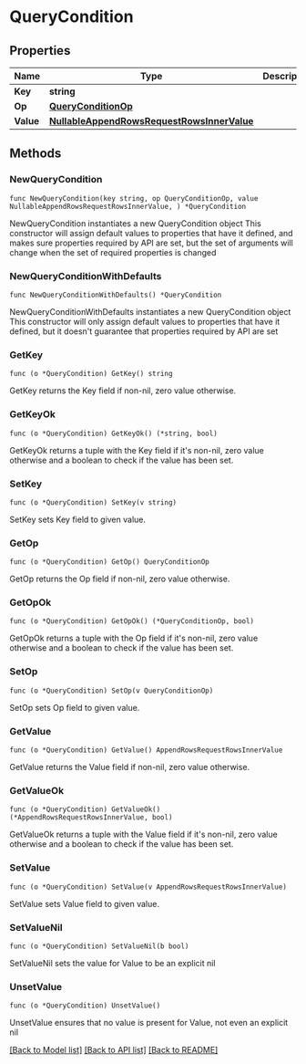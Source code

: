 # QueryCondition

## Properties

Name | Type | Description | Notes
------------ | ------------- | ------------- | -------------
**Key** | **string** |  | 
**Op** | [**QueryConditionOp**](QueryConditionOp.md) |  | 
**Value** | [**NullableAppendRowsRequestRowsInnerValue**](AppendRowsRequestRowsInnerValue.md) |  | 

## Methods

### NewQueryCondition

`func NewQueryCondition(key string, op QueryConditionOp, value NullableAppendRowsRequestRowsInnerValue, ) *QueryCondition`

NewQueryCondition instantiates a new QueryCondition object
This constructor will assign default values to properties that have it defined,
and makes sure properties required by API are set, but the set of arguments
will change when the set of required properties is changed

### NewQueryConditionWithDefaults

`func NewQueryConditionWithDefaults() *QueryCondition`

NewQueryConditionWithDefaults instantiates a new QueryCondition object
This constructor will only assign default values to properties that have it defined,
but it doesn't guarantee that properties required by API are set

### GetKey

`func (o *QueryCondition) GetKey() string`

GetKey returns the Key field if non-nil, zero value otherwise.

### GetKeyOk

`func (o *QueryCondition) GetKeyOk() (*string, bool)`

GetKeyOk returns a tuple with the Key field if it's non-nil, zero value otherwise
and a boolean to check if the value has been set.

### SetKey

`func (o *QueryCondition) SetKey(v string)`

SetKey sets Key field to given value.


### GetOp

`func (o *QueryCondition) GetOp() QueryConditionOp`

GetOp returns the Op field if non-nil, zero value otherwise.

### GetOpOk

`func (o *QueryCondition) GetOpOk() (*QueryConditionOp, bool)`

GetOpOk returns a tuple with the Op field if it's non-nil, zero value otherwise
and a boolean to check if the value has been set.

### SetOp

`func (o *QueryCondition) SetOp(v QueryConditionOp)`

SetOp sets Op field to given value.


### GetValue

`func (o *QueryCondition) GetValue() AppendRowsRequestRowsInnerValue`

GetValue returns the Value field if non-nil, zero value otherwise.

### GetValueOk

`func (o *QueryCondition) GetValueOk() (*AppendRowsRequestRowsInnerValue, bool)`

GetValueOk returns a tuple with the Value field if it's non-nil, zero value otherwise
and a boolean to check if the value has been set.

### SetValue

`func (o *QueryCondition) SetValue(v AppendRowsRequestRowsInnerValue)`

SetValue sets Value field to given value.


### SetValueNil

`func (o *QueryCondition) SetValueNil(b bool)`

 SetValueNil sets the value for Value to be an explicit nil

### UnsetValue
`func (o *QueryCondition) UnsetValue()`

UnsetValue ensures that no value is present for Value, not even an explicit nil

[[Back to Model list]](../README.md#documentation-for-models) [[Back to API list]](../README.md#documentation-for-api-endpoints) [[Back to README]](../README.md)


